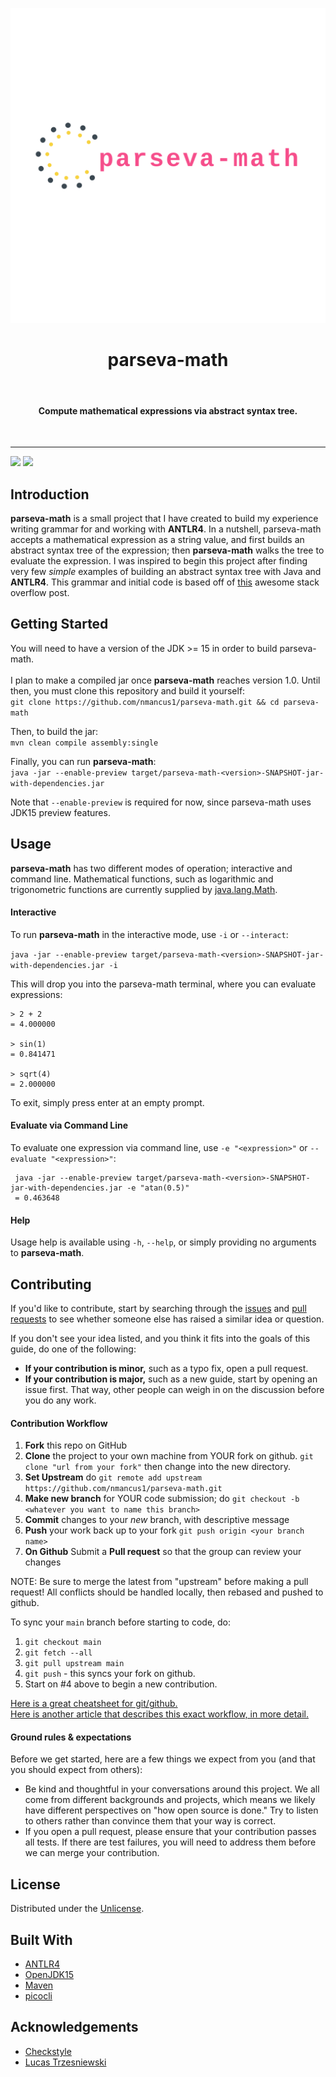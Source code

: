 ![alt text](assets/logo_transparent.png)
<h1 align="center"> parseva-math </h1> <br>
<h4 align="center"> Compute mathematical expressions via abstract syntax tree. </h4><br>  
<hr/>

 <a href="https://github.com/badges/shields/graphs/contributors">
        <img src="https://img.shields.io/github/contributors/nmancus1/parseva-math" /></a>
    <a href="https://github.com/badges/nmancus1/parseva-math">
        <img src="https://img.shields.io/github/commit-activity/m/nmancus1/parseva-math" /></a>



## Introduction

**parseva-math** is a small project that I have created to build my experience writing grammar 
for and working with **ANTLR4**.  In a nutshell, parseva-math accepts a mathematical expression
as a string value, and first builds an abstract syntax tree of the expression; then
**parseva-math** walks the tree to evaluate the expression.  I was inspired to begin this
project after finding very few _simple_ examples of building an abstract syntax tree with Java and 
**ANTLR4**. This grammar and initial code is based off of [this](https://stackoverflow.com/a/29996191/) 
awesome stack overflow post.

## Getting Started
You will need to have a version of the JDK >= 15 in order to build parseva-math.<br/><br/>
I plan to make a compiled jar once **parseva-math** reaches version 1.0.  Until then, you must
clone this repository and build it yourself:\
`git clone https://github.com/nmancus1/parseva-math.git && cd parseva-math`

Then, to build the jar:\
`mvn clean compile assembly:single`

Finally, you can run **parseva-math**:\
`java -jar --enable-preview target/parseva-math-<version>-SNAPSHOT-jar-with-dependencies.jar`

Note that `--enable-preview` is required for now, since parseva-math uses JDK15 preview features.

## Usage
**parseva-math** has two different modes of operation; interactive and command line.  Mathematical
functions, such as logarithmic and trigonometric functions are currently supplied by 
[java.lang.Math](https://docs.oracle.com/javase/8/docs/api/java/lang/Math.html).


#### Interactive
To run **parseva-math** in the interactive mode, use `-i` or `--interact`:

`java -jar --enable-preview target/parseva-math-<version>-SNAPSHOT-jar-with-dependencies.jar -i`

This will drop you into the parseva-math terminal, where you can evaluate expressions:
```
> 2 + 2
= 4.000000

> sin(1)
= 0.841471

> sqrt(4)
= 2.000000
```

To exit, simply press enter at an empty prompt.

#### Evaluate via Command Line

To evaluate one expression via command line, use `-e "<expression>"` or 
`--evaluate "<expression>"`:
```
 java -jar --enable-preview target/parseva-math-<version>-SNAPSHOT-jar-with-dependencies.jar -e "atan(0.5)"
 = 0.463648
```

#### Help

Usage help is available using `-h`, `--help`, or simply providing no arguments to **parseva-math**.

## Contributing

If you'd like to contribute, start by searching through the 
[issues](https://github.com/nmancus1/parseva-math/issues)
and [pull requests](https://github.com/nmancus1/parseva-math/pulls) to see whether someone else has
raised a similar idea or question.

If you don't see your idea listed, and you think it fits into the goals of this guide, do one of 
the following:

* **If your contribution is minor,** such as a typo fix, open a pull request.
* **If your contribution is major,** such as a new guide, start by opening an issue first. That way, other people can
  weigh in on the discussion before you do any work.
  
#### Contribution Workflow

1. **Fork** this repo on GitHub
2. **Clone** the project to your own machine from YOUR fork on github. `git clone "url from your fork"` then change into
   the new directory.
3. **Set Upstream** do `git remote add upstream https://github.com/nmancus1/parseva-math.git`
4. **Make new branch** for YOUR code submission; do `git checkout -b 
   <whatever you want to name this branch>`
4. **Commit** changes to your *new* branch, with descriptive message
5. **Push** your work back up to your fork `git push origin <your branch name>`
6. **On Github** Submit a **Pull request** so that the group can review your changes

NOTE: Be sure to merge the latest from "upstream" before making a pull request!
All conflicts should be handled locally, then rebased and pushed to github.

To sync your `main` branch before starting to code, do:

1. `git checkout main`
2. `git fetch --all`
3. `git pull upstream main`
4. `git push` - this syncs your fork on github.
5. Start on #4 above to begin a new contribution.

[Here is a great cheatsheet for git/github.](https://education.github.com/git-cheat-sheet-education.pdf) <br/>
[Here is another article that describes this exact workflow, in more detail.](https://blog.scottlowe.org/2015/01/27/using-fork-branch-git-workflow/)

#### Ground rules & expectations

Before we get started, here are a few things we expect from you (and that you should expect from others):

* Be kind and thoughtful in your conversations around this project. We all come from different backgrounds and projects,
  which means we likely have different perspectives on "how open source is done." Try to listen to others rather than
  convince them that your way is correct.
* If you open a pull request, please ensure that your contribution passes all tests. If there are test failures, you
  will need to address them before we can merge your contribution.
  
## License
Distributed under the [Unlicense](https://unlicense.org/). 

## Built With
* [ANTLR4](https://github.com/antlr/antlr4)
* [OpenJDK15](https://openjdk.java.net/projects/jdk/15/)
* [Maven](https://maven.apache.org/)
* [picocli](https://picocli.info/)

## Acknowledgements
* [Checkstyle](https://github.com/checkstyle/checkstyle)
* [Lucas Trzesniewski](https://github.com/ltrzesniewski)
